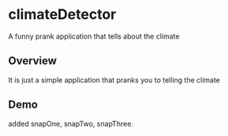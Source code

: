 # climateDetector
A funny prank application that tells about the climate
## Overview
It is just a simple application that pranks you to telling the climate
## Demo
added snapOne, snapTwo, snapThree.
